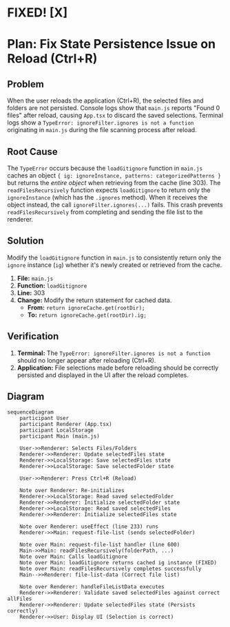 # FIXED! [X]

# Plan: Fix State Persistence Issue on Reload (Ctrl+R)

## Problem

When the user reloads the application (Ctrl+R), the selected files and folders are not persisted. Console logs show that `main.js` reports "Found 0 files" after reload, causing `App.tsx` to discard the saved selections. Terminal logs show a `TypeError: ignoreFilter.ignores is not a function` originating in `main.js` during the file scanning process after reload.

## Root Cause

The `TypeError` occurs because the `loadGitignore` function in `main.js` caches an object `{ ig: ignoreInstance, patterns: categorizedPatterns }` but returns the _entire object_ when retrieving from the cache (line 303). The `readFilesRecursively` function expects `loadGitignore` to return only the `ignoreInstance` (which has the `.ignores` method). When it receives the object instead, the call `ignoreFilter.ignores(...)` fails. This crash prevents `readFilesRecursively` from completing and sending the file list to the renderer.

## Solution

Modify the `loadGitignore` function in `main.js` to consistently return only the `ignore` instance (`ig`) whether it's newly created or retrieved from the cache.

1.  **File:** `main.js`
2.  **Function:** `loadGitignore`
3.  **Line:** 303
4.  **Change:** Modify the return statement for cached data.
    - **From:** `return ignoreCache.get(rootDir);`
    - **To:** `return ignoreCache.get(rootDir).ig;`

## Verification

1.  **Terminal:** The `TypeError: ignoreFilter.ignores is not a function` should no longer appear after reloading (Ctrl+R).
2.  **Application:** File selections made before reloading should be correctly persisted and displayed in the UI after the reload completes.

## Diagram

```mermaid
sequenceDiagram
    participant User
    participant Renderer (App.tsx)
    participant LocalStorage
    participant Main (main.js)

    User->>Renderer: Selects Files/Folders
    Renderer->>Renderer: Update selectedFiles state
    Renderer->>LocalStorage: Save selectedFiles state
    Renderer->>LocalStorage: Save selectedFolder state

    User->>Renderer: Press Ctrl+R (Reload)

    Note over Renderer: Re-initializes
    Renderer->>LocalStorage: Read saved selectedFolder
    Renderer->>Renderer: Initialize selectedFolder state
    Renderer->>LocalStorage: Read saved selectedFiles
    Renderer->>Renderer: Initialize selectedFiles state

    Note over Renderer: useEffect (line 233) runs
    Renderer->>Main: request-file-list (sends selectedFolder)

    Note over Main: request-file-list handler (line 600)
    Main->>Main: readFilesRecursively(folderPath, ...)
    Note over Main: Calls loadGitignore
    Note over Main: loadGitignore returns cached ig instance (FIXED)
    Note over Main: readFilesRecursively completes successfully
    Main-->>Renderer: file-list-data (Correct file list)

    Note over Renderer: handleFileListData executes
    Renderer->>Renderer: Validate saved selectedFiles against correct allFiles
    Renderer->>Renderer: Update selectedFiles state (Persists correctly)
    Renderer->>User: Display UI (Selection is correct)
```
